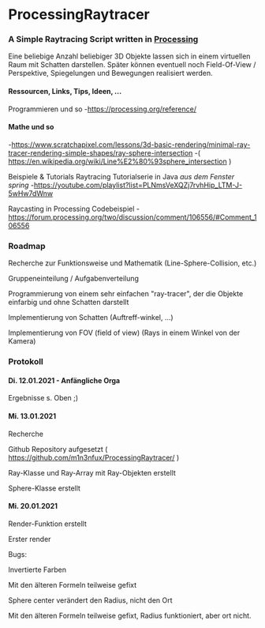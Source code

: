# ProcessingRaytracer
### A Simple Raytracing Script written in [Processing](https://processing.org)

Eine beliebige Anzahl beliebiger 3D Objekte lassen sich in einem virtuellen Raum mit Schatten darstellen.
Später können eventuell noch Field-Of-View / Perspektive, Spiegelungen und Bewegungen realisiert werden.

#### Ressourcen, Links, Tips, Ideen, ...
Programmieren und so
-https://processing.org/reference/


#### Mathe und so
-https://www.scratchapixel.com/lessons/3d-basic-rendering/minimal-ray-tracer-rendering-simple-shapes/ray-sphere-intersection
-( https://en.wikipedia.org/wiki/Line%E2%80%93sphere_intersection )


Beispiele & Tutorials
Raytracing Tutorialserie in Java *aus dem Fenster spring*
-https://youtube.com/playlist?list=PLNmsVeXQZj7rvhHip_LTM-J-5wHw7dWnw 

Raycasting in Processing Codebeispiel 
-https://forum.processing.org/two/discussion/comment/106556/#Comment_106556



### Roadmap

Recherche zur Funktionsweise und Mathematik (Line-Sphere-Collision, etc.)

Gruppeneinteilung / Aufgabenverteilung

Programmierung von einem sehr einfachen "ray-tracer", der die Objekte einfarbig und ohne Schatten darstellt

Implementierung von Schatten (Auftreff-winkel, ...)

Implementierung von FOV (field of view) (Rays in einem Winkel von der Kamera)



### Protokoll
#### Di. 12.01.2021 - Anfängliche Orga
Ergebnisse s. Oben ;)

#### Mi. 13.01.2021 

Recherche

Github Repository aufgesetzt ( https://github.com/m1n3nfux/ProcessingRaytracer/ )

Ray-Klasse und Ray-Array mit Ray-Objekten erstellt

Sphere-Klasse erstellt


#### Mi. 20.01.2021

Render-Funktion erstellt

Erster render

Bugs:

Invertierte Farben

Mit den älteren Formeln teilweise gefixt

Sphere center verändert den Radius, nicht den Ort

Mit den älteren Formeln teilweise gefixt, Radius funktioniert, aber ort nicht.


